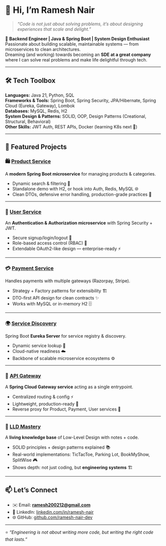 # 👋 Hi, I’m Ramesh Nair  

> *“Code is not just about solving problems, it’s about designing experiences that scale and delight.”*  

🚀 **Backend Engineer | Java & Spring Boot | System Design Enthusiast**  
Passionate about building scalable, maintainable systems — from microservices to clean architectures.  
Dreaming (and working) towards becoming an **SDE at a great company** where I can solve real problems and make life delightful through tech.  

---

## 🛠️ Tech Toolbox  
**Languages:** Java 21, Python, SQL  
**Frameworks & Tools:** Spring Boot, Spring Security, JPA/Hibernate, Spring Cloud (Eureka, Gateway), Lombok  
**Databases:** MySQL, Redis, H2  
**System Design & Patterns:** SOLID, OOP, Design Patterns (Creational, Structural, Behavioral)  
**Other Skills:** JWT Auth, REST APIs, Docker (learning K8s next 🚀)  

---

## 💼 Featured Projects  

### 🛍️ [Product Service](https://github.com/ramesh-nair-dev/ProductService)  
A **modern Spring Boot microservice** for managing products & categories.  
- Dynamic search & filtering 🔎  
- Standalone demo with H2, or hook into Auth, Redis, MySQL 🌐  
- Clean DTOs, defensive error handling, production-grade practices 💼  

---

### 🔐 [User Service](https://github.com/ramesh-nair-dev/UserService)  
An **Authentication & Authorization microservice** with Spring Security + JWT.  
- Secure signup/login/logout 🔑  
- Role-based access control (RBAC) 👥  
- Extendable OAuth2-like design — enterprise-ready ⚡  

---

### 💳 [Payment Service](https://github.com/ramesh-nair-dev/PaymentService)  
Handles payments with multiple gateways (Razorpay, Stripe).  
- Strategy + Factory patterns for extensibility 🏗️  
- DTO-first API design for clean contracts ✨  
- Works with MySQL or in-memory H2 🗄️  

---

### 🌍 [Service Discovery](https://github.com/ramesh-nair-dev/ServiceDiscovery)  
Spring Boot **Eureka Server** for service registry & discovery.  
- Dynamic service lookup 🔎  
- Cloud-native readiness ☁️  
- Backbone of scalable microservice ecosystems ⚙️  

---

### 🚪 [API Gateway](https://github.com/ramesh-nair-dev/ApiGateway)  
A **Spring Cloud Gateway service** acting as a single entrypoint.  
- Centralized routing & config ⚡  
- Lightweight, production-ready 🌱  
- Reverse proxy for Product, Payment, User services 🚦  

---

### 🧠 [LLD Mastery](https://github.com/ramesh-nair-dev/LLD-Mastery)  
A **living knowledge base** of Low-Level Design with notes + code.  
- SOLID principles + design patterns explained 📚  
- Real-world implementations: TicTacToe, Parking Lot, BookMyShow, SplitWise 🎮  
- Shows depth: not just coding, but **engineering systems** 🏗️  


---

## 📫 Let’s Connect  
- ✉️ Email: **ramesh200212@gmail.com**  
- 💼 LinkedIn: [linkedin.com/in/ramesh-nair](#)  
- 🌐 GitHub: [github.com/ramesh-nair-dev](https://github.com/ramesh-nair-dev)  

---

⭐️ *“Engineering is not about writing more code, but writing the right code that lasts.”*  
